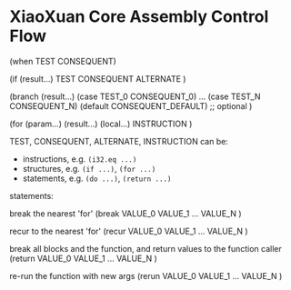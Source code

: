 # XiaoXuan Core Assembly Control Flow

<!-- @import "[TOC]" {cmd="toc" depthFrom=1 depthTo=6 orderedList=false} -->

(when TEST CONSEQUENT)

(if (result...)
    TEST CONSEQUENT ALTERNATE
)

(branch (result...)
    (case TEST_0 CONSEQUENT_0)
    ...
    (case TEST_N CONSEQUENT_N)
    (default CONSEQUENT_DEFAULT) ;; optional
)

(for (param...) (result...)
    (local...)
    INSTRUCTION
)

TEST, CONSEQUENT, ALTERNATE, INSTRUCTION can be:

- instructions, e.g. `(i32.eq ...)`
- structures, e.g. `(if ...)`, `(for ...)`
- statements, e.g. `(do ...)`, `(return ...)`

statements:

break the nearest 'for'
(break VALUE_0 VALUE_1 ... VALUE_N )

recur to the nearest 'for'
(recur VALUE_0 VALUE_1 ... VALUE_N )

break all blocks and the function, and return values to the function caller
(return VALUE_0 VALUE_1 ... VALUE_N )

re-run the function with new args
(rerun VALUE_0 VALUE_1 ... VALUE_N )